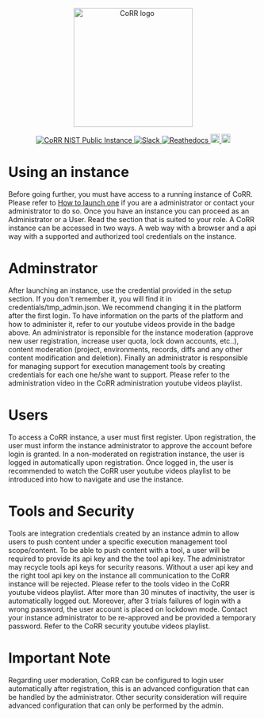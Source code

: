 <p align="center">
    <img src="https://rawgit.com/usnistgov/corr/master/corr-view/frontend/images/logo.svg"
         height="240"
         alt="CoRR logo"
         class="inline"/>
</p>

<p align="center">
<a href="https://corr.nist.gov" target="_blank">
<img src="https://img.shields.io/badge/corr-nist-cyan.svg"
alt="CoRR NIST Public Instance">
</a>
<a href="https://corrworkspace.slack.com" target="_blank">
<img src="https://img.shields.io/badge/corr-slack-purple.svg"
alt="Slack">
</a>
<a href="https://corr.readthedocs.io/en/v0.2" target="_blank">
<img src="https://corr.readthedocs.io/en/v0.2/?badge=v0.2" alt="Reathedocs">
</a>
<a href="https://www.youtube.com/playlist?list=PLiWY1GXAXKFk4aSwI9CfyAoDwR6bjD8zV">
<img src="https://img.shields.io/badge/corr-youtube-red.svg" alt="Youtube Playlist" height="18">
</a>
<a href="https://github.com/usnistgov/corr/blob/master/LICENSE">
<img src="https://img.shields.io/badge/license-mit-blue.svg" alt="License" height="18">
</a>
</p>

# Using an instance

Before going further, you must have access to a running instance of CoRR. Please refer to
[How to launch one](./LAUNCH.md) if you are a administrator or contact your administrator to do so.
Once you have an instance you can proceed as an Administrator or a User. Read the section that is suited to your role.
A CoRR instance can be accessed in two ways. A web way with a browser and a api way with a supported and authorized
tool credentials on the instance.

# Adminstrator

After launching an instance, use the credential provided in the setup section. If you don't remember it, you will find it
in credentials/tmp_admin.json. We recommend changing it in the platform after the first login. To have information on the parts
of the platform and how to administer it, refer to our youtube videos provide in the badge above. An administrator is reponsible
for the instance moderation (approve new user registration, increase user quota, lock down accounts, etc..), content moderation
(project, environments, records, diffs and any other content modification and deletion). Finally an administrator is responsible
for managing support for execution management tools by creating credentials for each one he/she want to support. Please refer to
the administration video in the CoRR administration youtube videos playlist.

# Users

To access a CoRR instance, a user must first register. Upon registration, the user must inform the instance administrator to
approve the account before login is granted. In a non-moderated on registration instance, the user is logged in automatically upon
registration. Once logged in, the user is recommended to watch the CoRR user youtube videos playlist to be introduced into how to
navigate and use the instance.

# Tools and Security

Tools are integration credentials created by an instance admin to allow users to push content under a specific
execution management tool scope/content. To be able to push content with a tool, a user will be required to provide its
api key and the the tool api key. The administrator may recycle tools api keys for security reasons. Without a user api key
and the right tool api key on the instance all communication to the CoRR instance will be rejected. Please refer to the tools
video in the CoRR youtube videos playlist. After more than 30 minutes of inactivity, the user is automatically logged out.
Moreover, after 3 trials failures of login with a wrong password, the user account is placed on lockdown mode. Contact your
instance administrator to be re-approved and be provided a temporary password. Refer to the CoRR security youtube videos playlist.

# Important Note

Regarding user moderation, CoRR can be configured to login user automatically after registration, this is an advanced configuration
that can be handled by the administrator. Other security consideration will require advanced configuration that can only be performed
by the admin.
